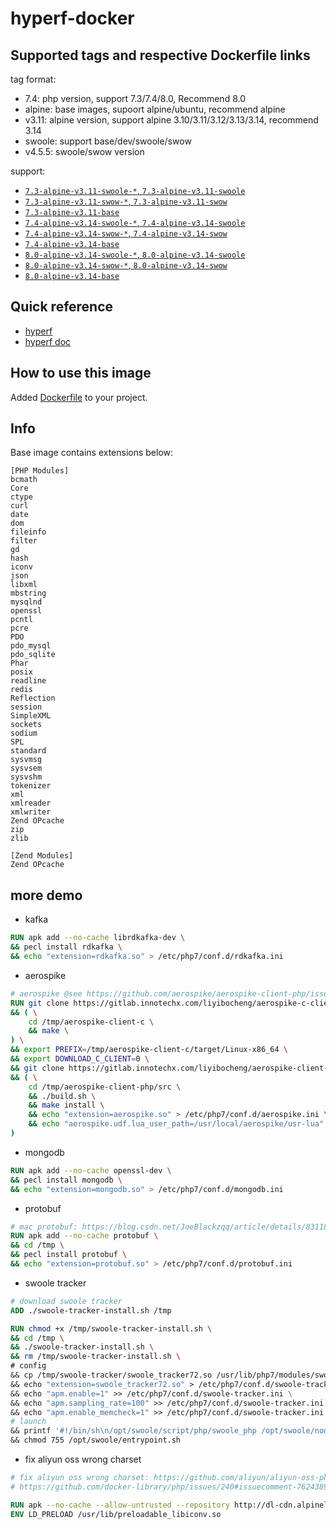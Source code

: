 # hyperf-docker

## Supported tags and respective Dockerfile links

tag format:

- 7.4: php version, support 7.3/7.4/8.0, Recommend 8.0
- alpine: base images, supoort alpine/ubuntu, recommend alpine
- v3.11: alpine version, support alpine 3.10/3.11/3.12/3.13/3.14, recommend 3.14
- swoole: support base/dev/swoole/swow
- v4.5.5: swoole/swow version

support:

- [`7.3-alpine-v3.11-swoole-*`, `7.3-alpine-v3.11-swoole`](https://github.com/hyperf-cloud/hyperf-docker/blob/master/7.3/alpine/swoole/Dockerfile)
- [`7.3-alpine-v3.11-swow-*`, `7.3-alpine-v3.11-swow`](https://github.com/hyperf-cloud/hyperf-docker/blob/master/7.3/alpine/swow/Dockerfile)
- [`7.3-alpine-v3.11-base`](https://github.com/hyperf-cloud/hyperf-docker/blob/master/7.3/alpine/base/Dockerfile)
- [`7.4-alpine-v3.14-swoole-*`, `7.4-alpine-v3.14-swoole`](https://github.com/hyperf-cloud/hyperf-docker/blob/master/7.4/alpine/swoole/Dockerfile)
- [`7.4-alpine-v3.14-swow-*`, `7.4-alpine-v3.14-swow`](https://github.com/hyperf-cloud/hyperf-docker/blob/master/7.4/alpine/swoole/Dockerfile)
- [`7.4-alpine-v3.14-base`](https://github.com/hyperf-cloud/hyperf-docker/blob/master/7.4/alpine/base/Dockerfile)
- [`8.0-alpine-v3.14-swoole-*`, `8.0-alpine-v3.14-swoole`](https://github.com/hyperf-cloud/hyperf-docker/blob/master/8.0/alpine/swoole/Dockerfile)
- [`8.0-alpine-v3.14-swow-*`, `8.0-alpine-v3.14-swow`](https://github.com/hyperf-cloud/hyperf-docker/blob/master/8.0/alpine/swoole/Dockerfile)
- [`8.0-alpine-v3.14-base`](https://github.com/hyperf-cloud/hyperf-docker/blob/master/8.0/alpine/base/Dockerfile)

## Quick reference

- [hyperf](https://github.com/hyperf)
- [hyperf doc](https://doc.hyperf.io)

## How to use this image

Added [Dockerfile](https://github.com/hyperf-cloud/hyperf-docker/blob/master/Dockerfile) to your project.

## Info

Base image contains extensions below:

```
[PHP Modules]
bcmath
Core
ctype
curl
date
dom
fileinfo
filter
gd
hash
iconv
json
libxml
mbstring
mysqlnd
openssl
pcntl
pcre
PDO
pdo_mysql
pdo_sqlite
Phar
posix
readline
redis
Reflection
session
SimpleXML
sockets
sodium
SPL
standard
sysvmsg
sysvsem
sysvshm
tokenizer
xml
xmlreader
xmlwriter
Zend OPcache
zip
zlib

[Zend Modules]
Zend OPcache
```

## more demo

- kafka

```dockerfile
RUN apk add --no-cache librdkafka-dev \
&& pecl install rdkafka \
&& echo "extension=rdkafka.so" > /etc/php7/conf.d/rdkafka.ini
```

- aerospike

```dockerfile
# aerospike @see https://github.com/aerospike/aerospike-client-php/issues/24
RUN git clone https://gitlab.innotechx.com/liyibocheng/aerospike-c-client.git /tmp/aerospike-client-c \
&& ( \
    cd /tmp/aerospike-client-c \
    && make \
) \
&& export PREFIX=/tmp/aerospike-client-c/target/Linux-x86_64 \
&& export DOWNLOAD_C_CLIENT=0 \
&& git clone https://gitlab.innotechx.com/liyibocheng/aerospike-client-php.git /tmp/aerospike-client-php \
&& ( \
    cd /tmp/aerospike-client-php/src \
    && ./build.sh \
    && make install \
    && echo "extension=aerospike.so" > /etc/php7/conf.d/aerospike.ini \
    && echo "aerospike.udf.lua_user_path=/usr/local/aerospike/usr-lua" >> /etc/php7/conf.d/aerospike.ini \
)
```

- mongodb

```dockerfile
RUN apk add --no-cache openssl-dev \
&& pecl install mongodb \
&& echo "extension=mongodb.so" > /etc/php7/conf.d/mongodb.ini
```

- protobuf

```dockerfile
# mac protobuf: https://blog.csdn.net/JoeBlackzqq/article/details/83118248
RUN apk add --no-cache protobuf \
&& cd /tmp \
&& pecl install protobuf \
&& echo "extension=protobuf.so" > /etc/php7/conf.d/protobuf.ini
```

-  swoole tracker

```dockerfile
# download swoole tracker
ADD ./swoole-tracker-install.sh /tmp

RUN chmod +x /tmp/swoole-tracker-install.sh \
&& cd /tmp \
&& ./swoole-tracker-install.sh \
&& rm /tmp/swoole-tracker-install.sh \
# config
&& cp /tmp/swoole-tracker/swoole_tracker72.so /usr/lib/php7/modules/swoole_tracker72.so \
&& echo "extension=swoole_tracker72.so" > /etc/php7/conf.d/swoole-tracker.ini \
&& echo "apm.enable=1" >> /etc/php7/conf.d/swoole-tracker.ini \
&& echo "apm.sampling_rate=100" >> /etc/php7/conf.d/swoole-tracker.ini \
&& echo "apm.enable_memcheck=1" >> /etc/php7/conf.d/swoole-tracker.ini \
# launch
&& printf '#!/bin/sh\n/opt/swoole/script/php/swoole_php /opt/swoole/node-agent/src/node.php' > /opt/swoole/entrypoint.sh \
&& chmod 755 /opt/swoole/entrypoint.sh
```

- fix aliyun oss wrong charset

```dockerfile
# fix aliyun oss wrong charset: https://github.com/aliyun/aliyun-oss-php-sdk/issues/101
# https://github.com/docker-library/php/issues/240#issuecomment-762438977

RUN apk --no-cache --allow-untrusted --repository http://dl-cdn.alpinelinux.org/alpine/edge/community/ add gnu-libiconv=1.15-r2
ENV LD_PRELOAD /usr/lib/preloadable_libiconv.so
```
